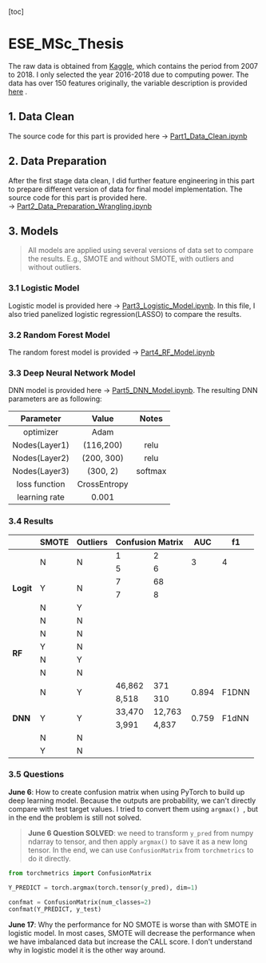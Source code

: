[toc]

# ESE_MSc_Thesis

The raw data is obtained from [Kaggle](https://www.kaggle.com/datasets/wordsforthewise/lending-club), which contains the period from 2007 to 2018. I only selected the year 2016-2018 due to computing power.  The data has over 150 features originally, the variable description is provided [here](./Data/LCDataDictionary.xlsx) .

## 1.  Data Clean

The source code for this part is provided here &rarr; [Part1_Data_Clean.ipynb](./Code/Part1_Data_Clean.ipynb)

## 2. Data Preparation

After the first stage data clean, I did further feature engineering in this part to prepare different version of data for final model implementation. The source code for this part is provided here. &rarr; [Part2_Data_Preparation_Wrangling.ipynb](./Code/Part2_Data_Preparation_Wrangling.ipynb)

## 3. Models

> All models are applied using several versions of data set to compare the results. E.g., SMOTE and without SMOTE,  with outliers and without outliers.

### 3.1 Logistic Model

Logistic model is provided here &rarr; [Part3_Logistic_Model.ipynb](./Code/Part3_Logistic_Model.ipynb). In this file, I also tried panelized logistic regression(LASSO) to compare the results.  

### 3.2 Random Forest Model

The random forest model is provided &rarr; [Part4_RF_Model.ipynb](../Code/Part4_RF_Model.ipynb)

### 3.3 Deep Neural Network Model

DNN model is provided here &rarr; [Part5_DNN_Model.ipynb](../Code/Part5_DNN_Model.ipynb).  The resulting DNN parameters are as following:

|   Parameter   |    Value     |  Notes  |
| :-----------: | :----------: | :-----: |
|   optimizer   |     Adam     |         |
| Nodes(Layer1) |  (116,200)   |  relu   |
| Nodes(Layer2) |  (200, 300)  |  relu   |
| Nodes(Layer3) |   (300, 2)   | softmax |
| loss function | CrossEntropy |         |
| learning rate |    0.001     |         |



### 3.4  Results

<table>
<thead>
  <tr>
    <th></th>
    <th>SMOTE</th>
    <th>Outliers</th>
    <th colspan="2">Confusion Matrix</th>
    <th>AUC</th>
    <th>f1</th>
  </tr>
</thead>
<tbody>
  <tr>
    <td rowspan="8"><strong>Logit</strong></td>
    <td rowspan="2">N</td>
    <td rowspan="2">N</td>
    <td>1</td>
    <td>2</td>
    <td rowspan="2">3</td>
    <td rowspan="2">4</td>
  </tr>
  <tr>
    <td>5</td>
    <td>6</td>
  </tr>
  <tr>
    <td rowspan="2">Y</td>
    <td rowspan="2">N</td>
    <td>7</td>
    <td>68</td>
    <td rowspan="2"></td>
    <td rowspan="2"></td>
  </tr>
  <tr>
    <td>7</td>
    <td>8</td>
  </tr>
  <tr>
    <td rowspan="2">N</td>
    <td rowspan="2">Y</td>
    <td></td>
    <td></td>
    <td rowspan="2"></td>
    <td rowspan="2"></td>
  </tr>
  <tr>
    <td></td>
    <td></td>
  </tr>
  <tr>
    <td rowspan="2">N</td>
    <td rowspan="2">N</td>
    <td></td>
    <td></td>
    <td rowspan="2"></td>
    <td rowspan="2"></td>
  </tr>
  <tr>
    <td></td>
    <td></td>
  </tr>
      <tr>
    <td rowspan="8"><strong>RF</strong></td>
    <td rowspan="2">N</td>
    <td rowspan="2">N</td>
    <td></td>
    <td></td>
    <td rowspan="2"></td>
    <td rowspan="2"></td>
  </tr>
  <tr>
    <td></td>
    <td></td>
  </tr>
  <tr>
    <td rowspan="2">Y</td>
    <td rowspan="2">N</td>
    <td></td>
    <td></td>
    <td rowspan="2"></td>
    <td rowspan="2"></td>
  </tr>
  <tr>
    <td></td>
    <td></td>
  </tr>
  <tr>
    <td rowspan="2">N</td>
    <td rowspan="2">Y</td>
    <td></td>
    <td></td>
    <td rowspan="2"></td>
    <td rowspan="2"></td>
  </tr>
  <tr>
    <td></td>
    <td></td>
  </tr>
  <tr>
    <td rowspan="2">N</td>
    <td rowspan="2">N</td>
    <td></td>
    <td></td>
    <td rowspan="2"></td>
    <td rowspan="2"></td>
  </tr>
  <tr>
    <td></td>
    <td></td>
  </tr>
      <tr>
    <td rowspan="8"><strong>DNN</strong></td>
    <td rowspan="2">N</td>
    <td rowspan="2">Y</td>
    <td>46,862</td>
    <td>371</td>
    <td rowspan="2">0.894</td>
    <td rowspan="2">F1DNN</td>
  </tr>
  <tr>
    <td>8,518</td>
    <td>310</td>
  </tr>
  <tr>
    <td rowspan="2">Y</td>
    <td rowspan="2">Y</td>
    <td>33,470</td>
    <td>12,763</td>
    <td rowspan="2">0.759</td>
    <td rowspan="2">F1dNN</td>
  </tr>
  <tr>
    <td>3,991</td>
    <td>4,837</td>
  </tr>
  <tr>
    <td rowspan="2">N</td>
    <td rowspan="2">N</td>
    <td></td>
    <td></td>
    <td rowspan="2"></td>
    <td rowspan="2"></td>
  </tr>
  <tr>
    <td></td>
    <td></td>
  </tr>
  <tr>
    <td rowspan="2">Y</td>
    <td rowspan="2">N</td>
    <td></td>
    <td></td>
    <td rowspan="2"></td>
    <td rowspan="2"></td>
  </tr>
  <tr>
    <td></td>
    <td></td>
  </tr>
</tbody>
</table>



### 3.5 Questions

**June 6**: How to create confusion matrix when using PyTorch to build up deep learning model.  Because the outputs are probability, we can't directly compare with test target values.  I tried to convert them using `argmax() `, but in the end the problem is still not solved. 

>**June 6 Question SOLVED**: we need to transform `y_pred` from numpy ndarray to tensor, and then apply `argmax()` to save it as a new long tensor. In the end, we can use `ConfusionMatrix` from `torchmetrics` to do it directly. 

```python
from torchmetrics import ConfusionMatrix

Y_PREDICT = torch.argmax(torch.tensor(y_pred), dim=1)

confmat = ConfusionMatrix(num_classes=2)
confmat(Y_PREDICT, y_test)
```



**June 17**: Why the performance for NO SMOTE is worse than with SMOTE in logistic model. In most cases, SMOTE will decrease the performance when we have imbalanced data but increase the CALL score. I don't understand why in logistic model it is the other way around. 
